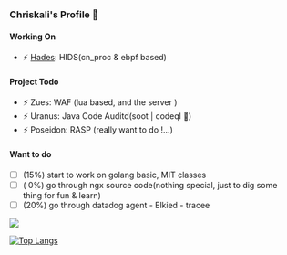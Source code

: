 ### Chriskali's Profile 👋

#### Working On

- ⚡ [Hades](https://github.com/chriskaliX/Hades): HIDS(cn_proc & ebpf based)

#### Project Todo

- ⚡ Zues: WAF (lua based, and the server )
- ⚡ Uranus: Java Code Auditd(soot | codeql 🌟)
- ⚡ Poseidon: RASP (really want to do !...)

#### Want to do

- [ ] (15%) start to work on golang basic, MIT classes 
- [ ] ( 0%) go through ngx source code(nothing special, just to dig some thing for fun & learn)
- [ ] (20%) go through datadog agent - Elkied - tracee 

![](https://github-readme-stats.vercel.app/api?username=ChriskaliX&show_icons=true&hide_title=false&include_all_commits=true)

[![Top Langs](https://github-readme-stats.vercel.app/api/top-langs/?username=chriskalix&hide=css,html)]()
